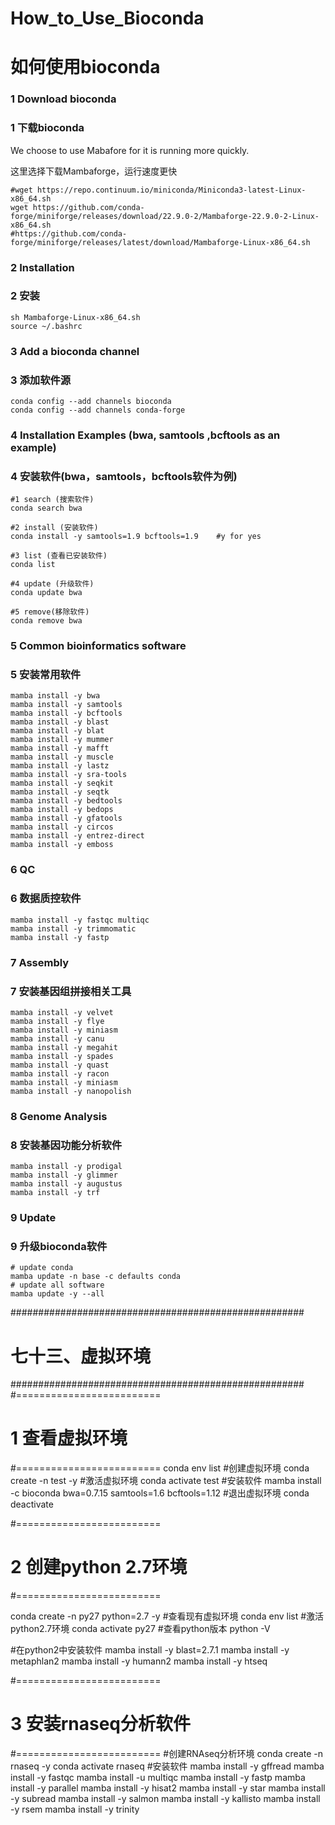 # How_to_Use_Bioconda

# 如何使用bioconda


### 1 Download bioconda
### 1 下载bioconda
We choose to use Mabafore for it is running more quickly.

这里选择下载Mambaforge，运行速度更快
```
#wget https://repo.continuum.io/miniconda/Miniconda3-latest-Linux-x86_64.sh  
wget https://github.com/conda-forge/miniforge/releases/download/22.9.0-2/Mambaforge-22.9.0-2-Linux-x86_64.sh
#https://github.com/conda-forge/miniforge/releases/latest/download/Mambaforge-Linux-x86_64.sh
```
### 2 Installation
### 2 安装

```
sh Mambaforge-Linux-x86_64.sh
source ~/.bashrc
```

### 3 Add a bioconda channel 
### 3 添加软件源

```
conda config --add channels bioconda 
conda config --add channels conda-forge
```

### 4 Installation Examples (bwa, samtools ,bcftools as an example)
### 4 安装软件(bwa，samtools，bcftools软件为例)
```
#1 search (搜索软件)    
conda search bwa    

#2 install (安装软件)
conda install -y samtools=1.9 bcftools=1.9    #y for yes

#3 list (查看已安装软件)
conda list  

#4 update (升级软件)
conda update bwa  

#5 remove(移除软件)
conda remove bwa 
```

### 5 Common bioinformatics software
### 5 安装常用软件   
```
mamba install -y bwa 
mamba install -y samtools
mamba install -y bcftools
mamba install -y blast 
mamba install -y blat 
mamba install -y mummer 
mamba install -y mafft 
mamba install -y muscle 
mamba install -y lastz
mamba install -y sra-tools
mamba install -y seqkit
mamba install -y seqtk
mamba install -y bedtools
mamba install -y bedops
mamba install -y gfatools
mamba install -y circos
mamba install -y entrez-direct
mamba install -y emboss
```
### 6 QC
### 6 数据质控软件
```
mamba install -y fastqc multiqc 
mamba install -y trimmomatic
mamba install -y fastp
```
### 7 Assembly
### 7 安装基因组拼接相关工具
```
mamba install -y velvet
mamba install -y flye
mamba install -y miniasm
mamba install -y canu
mamba install -y megahit
mamba install -y spades
mamba install -y quast
mamba install -y racon
mamba install -y miniasm
mamba install -y nanopolish
```

### 8 Genome Analysis
### 8 安装基因功能分析软件
```
mamba install -y prodigal
mamba install -y glimmer
mamba install -y augustus
mamba install -y trf
```

### 9 Update
### 9 升级bioconda软件
```
# update conda
mamba update -n base -c defaults conda
# update all software
mamba update -y --all
```
#####################################################
#                   七十三、虚拟环境                 #
#####################################################
#=========================
#     1 查看虚拟环境      #
#=========================
conda env list
#创建虚拟环境
conda create -n test -y
#激活虚拟环境
conda activate test
#安装软件
mamba install -c bioconda bwa=0.7.15 samtools=1.6 bcftools=1.12
#退出虚拟环境
conda deactivate

#=========================
#   2 创建python 2.7环境   #
#=========================

conda create -n py27 python=2.7 -y
#查看现有虚拟环境
conda env list
#激活python2.7环境
conda activate py27
#查看python版本
python -V

#在python2中安装软件
mamba install -y blast=2.7.1
mamba install -y metaphlan2
mamba install -y humann2
mamba install -y htseq

#=========================
#    3 安装rnaseq分析软件   #
#=========================
#创建RNAseq分析环境
conda create -n rnaseq -y
conda activate rnaseq
#安装软件
mamba install -y gffread
mamba install -y fastqc
mamba install -u multiqc
mamba install -y fastp
mamba install -y parallel
mamba install -y hisat2
mamba install -y star
mamba install -y subread
mamba install -y salmon
mamba install -y kallisto
mamba install -y rsem
mamba install -y trinity

